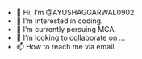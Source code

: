 - 👋 Hi, I’m @AYUSHAGGARWAL0902
- 👀 I’m interested in coding.
- 🌱 I’m currently persuing MCA.
- 💞️ I’m looking to collaborate on ...
- 📫 How to reach me via email.

<!---
AYUSHAGGARWAL0902/AYUSHAGGARWAL0902 is a ✨ special ✨ repository because its `README.md` (this file) appears on your GitHub profile.
You can click the Preview link to take a look at your changes.
--->
